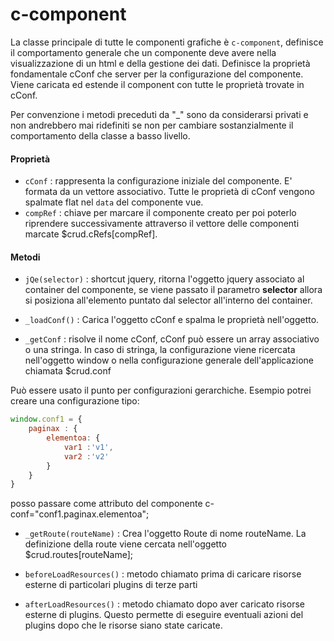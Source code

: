 # c-component

La classe principale di tutte le componenti grafiche è `c-component`, definisce il comportamento
generale che un componente deve avere nella visualizzazione di un html e della gestione dei dati. Definisce
la proprietà fondamentale cConf che server per la configurazione del componente.
Viene caricata ed estende il component con tutte le proprietà trovate in cConf.

Per convenzione i metodi preceduti da "_" sono da considerarsi privati e non andrebbero mai ridefiniti se non per cambiare
sostanzialmente il comportamento della classe a basso livello.


#### Proprietà

- `cConf` : rappresenta la configurazione iniziale del componente. E' formata da un vettore associativo. Tutte le 
proprietà di cConf vengono spalmate flat nel `data` del componente vue.
- `compRef` : chiave per marcare il componente creato per poi poterlo riprendere successivamente attraverso il vettore
delle componenti marcate $crud.cRefs[compRef].


#### Metodi

- `jQe(selector)` : shortcut jquery, ritorna l'oggetto jquery associato al container del componente, se viene
passato il parametro **selector** allora si posiziona all'elemento puntato dal selector all'interno
del container.

- `_loadConf()` : Carica l'oggetto cConf e spalma le proprietà nell'oggetto.

- `_getConf` : risolve il nome cConf, cConf può essere un array associativo o una stringa. In caso di stringa,
 la configurazione viene ricercata nell'oggetto window o nella configurazione generale dell'applicazione chiamata 
 $crud.conf

Può essere usato il punto per configurazioni gerarchiche. Esempio potrei creare una configurazione tipo:

```javascript
window.conf1 = {
    paginax : {
        elementoa: {
            var1 :'v1',
            var2 :'v2'
        }   
    }
}
```
posso passare come attributo del componente c-conf="conf1.paginax.elementoa";

- `_getRoute(routeName)` : Crea l'oggetto Route di nome routeName. La definizione della route viene cercata nell'oggetto
$crud.routes[routeName];

- `beforeLoadResources()` : metodo chiamato prima di caricare risorse esterne di particolari plugins di terze parti 
- `afterLoadResources()` : metodo chiamato dopo aver caricato risorse esterne di plugins. Questo permette di eseguire
eventuali azioni del plugins dopo che le risorse siano state caricate.
